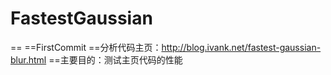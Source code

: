 # FastestGaussian
==
==FirstCommit
==分析代码主页：http://blog.ivank.net/fastest-gaussian-blur.html
==主要目的：测试主页代码的性能
